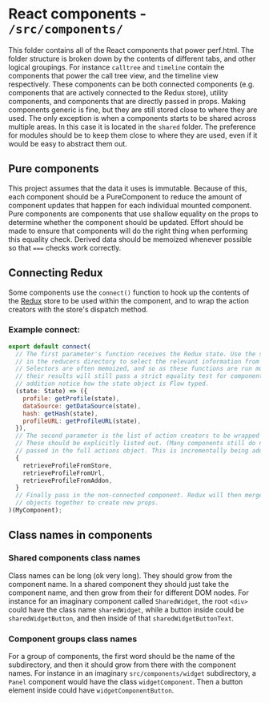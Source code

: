 # React components - `/src/components/`

This folder contains all of the React components that power perf.html. The folder structure is broken down by the contents of different tabs, and other logical groupings. For instance `calltree` and `timeline` contain the components that power the call tree view, and the timeline view respectively. These components can be both connected components (e.g. components that are actively connected to the Redux store), utility components, and components that are directly passed in props. Making components generic is fine, but they are still stored close to where they are used. The only exception is when a components starts to be shared across multiple areas. In this case it is located in the `shared` folder. The preference for modules should be to keep them close to where they are used, even if it would be easy to abstract them out.

## Pure components

This project assumes that the data it uses is immutable. Because of this, each component should be a PureComponent to reduce the amount of component updates that happen for each individual mounted component. Pure components are components that use shallow equality on the props to determine whether the component should be updated. Effort should be made to ensure that components will do the right thing when performing this equality check. Derived data should be memoized whenever possible so that `===` checks work correctly.

## Connecting Redux

Some components use the `connect()` function to hook up the contents of the [Redux](http://redux.js.org/) store to be used within the component, and to wrap the action creators with the store's dispatch method.

### Example connect:

```js
export default connect(
  // The first parameter's function receives the Redux state. Use the selectors located
  // in the reducers directory to select the relevant information from the state.
  // Selectors are often memoized, and so as these functions are run multiple times,
  // their results will still pass a strict equality test for component updates. In
  // addition notice how the state object is Flow typed.
  (state: State) => ({
    profile: getProfile(state),
    dataSource: getDataSource(state),
    hash: getHash(state),
    profileURL: getProfileURL(state),
  }),
  // The second parameter is the list of action creators to be wrapped with dispatch.
  // These should be explicitly listed out. (Many components still do not do this and
  // passed in the full actions object. This is incrementally being addressed.)
  {
    retrieveProfileFromStore,
    retrieveProfileFromUrl,
    retrieveProfileFromAddon,
  }
  // Finally pass in the non-connected component. Redux will then merge the various
  // objects together to create new props.
)(MyComponent);
```

## Class names in components

### Shared components class names

Class names can be long (ok very long). They should grow from the component name. In a shared component they should just take the component name, and then grow from their for different DOM nodes. For instance for an imaginary component called `SharedWidget`, the root `<div>` could have the class name `sharedWidget`, while a button inside could be `sharedWidgetButton`, and then inside of that `sharedWidgetButtonText`.

### Component groups class names

For a group of components, the first word should be the name of the subdirectory, and then it should grow from there with the component names. For instance in an imaginary `src/components/widget` subdirectory, a `Panel` component would have the class `widgetComponent`. Then a button element inside could have `widgetComponentButton`.
